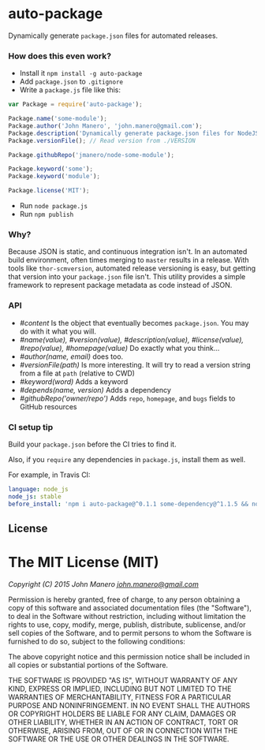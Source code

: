 auto-package
============
Dynamically generate `package.json` files for automated releases.

### How does this even work?
* Install it `npm install -g auto-package`
* Add `package.json` to `.gitignore`
* Write a `package.js` file like this:

```js
var Package = require('auto-package');

Package.name('some-module');
Package.author('John Manero', 'john.manero@gmail.com');
Package.description('Dynamically generate package.json files for NodeJS modules');
Package.versionFile(); // Read version from ./VERSION

Package.githubRepo('jmanero/node-some-module');

Package.keyword('some');
Package.keyword('module');

Package.license('MIT');
```

* Run `node package.js`
* Run `npm publish`

### Why?
Because JSON is static, and continuous integration isn't. In an automated build environment, often times merging to `master` results in a release. With tools like `thor-scmversion`, automated release versioning is easy, but getting that version into your `package.json` file isn't. This utility provides a simple framework to represent package metadata as code instead of JSON.

### API
* _#content_ Is the object that eventually becomes `package.json`. You may do with it what you will.
* _#name(value), #version(value), #description(value), #license(value), #repo(value), #homepage(value)_ Do exactly what you think...
* _#author(name, email)_ does too.
* _#versionFile(path)_ Is more interesting. It will try to read a version string from a file at `path` (relative to CWD)
* _#keyword(word)_ Adds a keyword
* _#depends(name, version)_ Adds a dependency
* _#githubRepo('owner/repo')_ Adds `repo`, `homepage`, and `bugs` fields to GitHub resources

### CI setup tip
Build your `package.json` before the CI tries to find it.

Also, if you `require` any dependencies in `package.js`, install them as well.

For example, in Travis CI:

```yml
language: node_js
node_js: stable
before_install: 'npm i auto-package@^0.1.1 some-dependency@^1.1.5 && node package.js'
```

## License
The MIT License (MIT)
=====================
_Copyright (C) 2015 John Manero <john.manero@gmail.com>_

Permission is hereby granted, free of charge, to any person obtaining a copy
of this software and associated documentation files (the "Software"), to deal
in the Software without restriction, including without limitation the rights
to use, copy, modify, merge, publish, distribute, sublicense, and/or sell
copies of the Software, and to permit persons to whom the Software is
furnished to do so, subject to the following conditions:

The above copyright notice and this permission notice shall be included in
all copies or substantial portions of the Software.

THE SOFTWARE IS PROVIDED "AS IS", WITHOUT WARRANTY OF ANY KIND, EXPRESS OR
IMPLIED, INCLUDING BUT NOT LIMITED TO THE WARRANTIES OF MERCHANTABILITY,
FITNESS FOR A PARTICULAR PURPOSE AND NONINFRINGEMENT. IN NO EVENT SHALL THE
AUTHORS OR COPYRIGHT HOLDERS BE LIABLE FOR ANY CLAIM, DAMAGES OR OTHER
LIABILITY, WHETHER IN AN ACTION OF CONTRACT, TORT OR OTHERWISE, ARISING FROM,
OUT OF OR IN CONNECTION WITH THE SOFTWARE OR THE USE OR OTHER DEALINGS IN
THE SOFTWARE.
